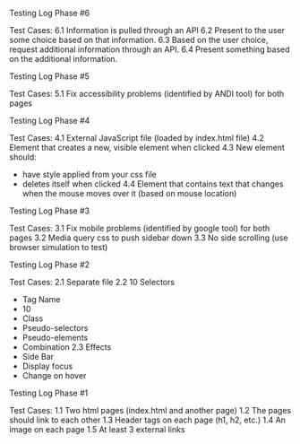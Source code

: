 Testing Log Phase #6

Test Cases:
6.1 Information is pulled through an API
6.2 Present to the user some choice based on that information.
6.3 Based on the user choice, request additional information through an API.
6.4 Present something based on the additional information.

Testing Log Phase #5

Test Cases:
5.1 Fix accessibility problems (identified by ANDI tool) for both pages

Testing Log Phase #4

Test Cases:
4.1 External JavaScript file (loaded by index.html file)
4.2 Element that creates a new, visible element when clicked
4.3 New element should:
- have style applied from your css file
- deletes itself when clicked
4.4 Element that contains text that changes when the mouse moves over it (based on mouse location)

Testing Log Phase #3

Test Cases:
3.1 Fix mobile problems (identified by google tool) for both pages
3.2 Media query css to push sidebar down
3.3 No side scrolling (use browser simulation to test)

Testing Log Phase #2

Test Cases:
2.1 Separate file
2.2 10 Selectors
- Tag Name
- 10
- Class
- Pseudo-selectors
- Pseudo-elements
- Combination
2.3 Effects
- Side Bar
- Display focus
- Change on hover

Testing Log Phase #1

Test Cases:
1.1 Two html pages (index.html and another page)
1.2 The pages should link to each other
1.3 Header tags on each page (h1, h2, etc.)
1.4 An image on each page
1.5 At least 3 external links

